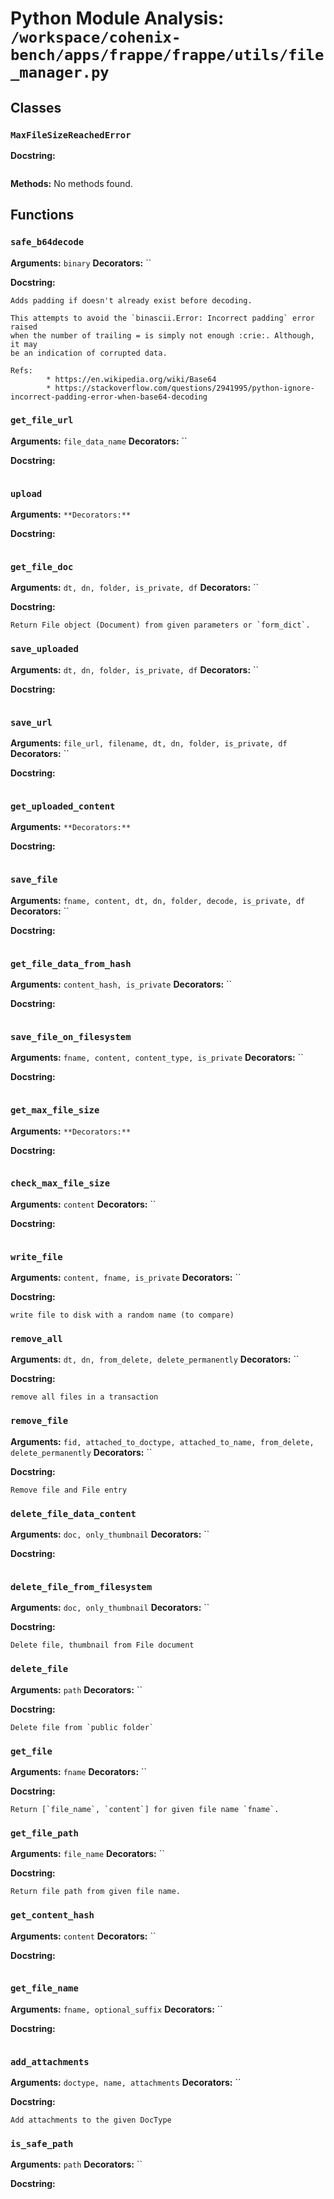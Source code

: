 # Python Module Analysis: `/workspace/cohenix-bench/apps/frappe/frappe/utils/file_manager.py`

## Classes

### `MaxFileSizeReachedError`


**Docstring:**
```

```

**Methods:**
No methods found.




## Functions

### `safe_b64decode`
**Arguments:** `binary`
**Decorators:** ``

**Docstring:**
```
Adds padding if doesn't already exist before decoding.

This attempts to avoid the `binascii.Error: Incorrect padding` error raised
when the number of trailing = is simply not enough :crie:. Although, it may
be an indication of corrupted data.

Refs:
        * https://en.wikipedia.org/wiki/Base64
        * https://stackoverflow.com/questions/2941995/python-ignore-incorrect-padding-error-when-base64-decoding
```
### `get_file_url`
**Arguments:** `file_data_name`
**Decorators:** ``

**Docstring:**
```

```
### `upload`
**Arguments:** ``
**Decorators:** ``

**Docstring:**
```

```
### `get_file_doc`
**Arguments:** `dt, dn, folder, is_private, df`
**Decorators:** ``

**Docstring:**
```
Return File object (Document) from given parameters or `form_dict`.
```
### `save_uploaded`
**Arguments:** `dt, dn, folder, is_private, df`
**Decorators:** ``

**Docstring:**
```

```
### `save_url`
**Arguments:** `file_url, filename, dt, dn, folder, is_private, df`
**Decorators:** ``

**Docstring:**
```

```
### `get_uploaded_content`
**Arguments:** ``
**Decorators:** ``

**Docstring:**
```

```
### `save_file`
**Arguments:** `fname, content, dt, dn, folder, decode, is_private, df`
**Decorators:** ``

**Docstring:**
```

```
### `get_file_data_from_hash`
**Arguments:** `content_hash, is_private`
**Decorators:** ``

**Docstring:**
```

```
### `save_file_on_filesystem`
**Arguments:** `fname, content, content_type, is_private`
**Decorators:** ``

**Docstring:**
```

```
### `get_max_file_size`
**Arguments:** ``
**Decorators:** ``

**Docstring:**
```

```
### `check_max_file_size`
**Arguments:** `content`
**Decorators:** ``

**Docstring:**
```

```
### `write_file`
**Arguments:** `content, fname, is_private`
**Decorators:** ``

**Docstring:**
```
write file to disk with a random name (to compare)
```
### `remove_all`
**Arguments:** `dt, dn, from_delete, delete_permanently`
**Decorators:** ``

**Docstring:**
```
remove all files in a transaction
```
### `remove_file`
**Arguments:** `fid, attached_to_doctype, attached_to_name, from_delete, delete_permanently`
**Decorators:** ``

**Docstring:**
```
Remove file and File entry
```
### `delete_file_data_content`
**Arguments:** `doc, only_thumbnail`
**Decorators:** ``

**Docstring:**
```

```
### `delete_file_from_filesystem`
**Arguments:** `doc, only_thumbnail`
**Decorators:** ``

**Docstring:**
```
Delete file, thumbnail from File document
```
### `delete_file`
**Arguments:** `path`
**Decorators:** ``

**Docstring:**
```
Delete file from `public folder`
```
### `get_file`
**Arguments:** `fname`
**Decorators:** ``

**Docstring:**
```
Return [`file_name`, `content`] for given file name `fname`.
```
### `get_file_path`
**Arguments:** `file_name`
**Decorators:** ``

**Docstring:**
```
Return file path from given file name.
```
### `get_content_hash`
**Arguments:** `content`
**Decorators:** ``

**Docstring:**
```

```
### `get_file_name`
**Arguments:** `fname, optional_suffix`
**Decorators:** ``

**Docstring:**
```

```
### `add_attachments`
**Arguments:** `doctype, name, attachments`
**Decorators:** ``

**Docstring:**
```
Add attachments to the given DocType
```
### `is_safe_path`
**Arguments:** `path`
**Decorators:** ``

**Docstring:**
```

```

